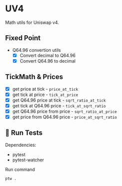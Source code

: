 # UV4

Math utils for Uniswap v4.

## Fixed Point

- Q64.96 convertion utils
  - [x] Convert decimal to Q64.96
  - [x] Convert Q64.96 to decimal

## TickMath & Prices

- [x] get price at tick - `price_at_tick`
- [x] get tick at price - `tick_at_price`
- [x] get Q64.96 price at tick - `sqrt_ratio_at_tick`
- [x] get tick at Q64.96 price - `tick_at_sqrt_ratio`
- [x] get Q64.96 price from price - `sqrt_ratio_at_price`
- [x] get price from Q64.96 price - `price_at_sqrt_ratio`

## 🧪 Run Tests

Dependencies:

- pytest
- pytest-watcher

Run command

```sh
ptw .
```
